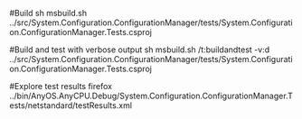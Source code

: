#Build
sh msbuild.sh ../src/System.Configuration.ConfigurationManager/tests/System.Configuration.ConfigurationManager.Tests.csproj

#Build and test with verbose output
sh msbuild.sh /t:buildandtest -v:d ../src/System.Configuration.ConfigurationManager/tests/System.Configuration.ConfigurationManager.Tests.csproj

#Explore test results
firefox ../bin/AnyOS.AnyCPU.Debug/System.Configuration.ConfigurationManager.Tests/netstandard/testResults.xml
